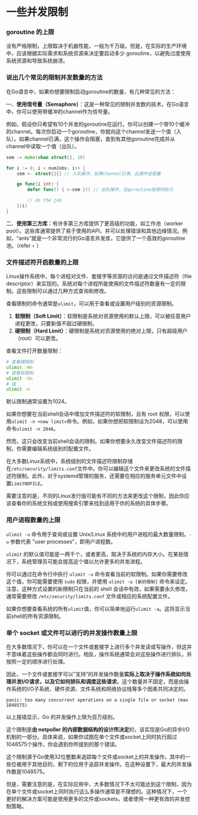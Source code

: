 # 一些并发限制

### goroutine 的上限

没有严格限制，上限取决于机器性能，一般为千万级。但是，在实际的生产环境中，应该根据实际需求和系统资源来决定要启动多少 goroutine，以避免过度使用系统资源和导致系统崩溃。
    
    

### 说出几个常见的限制并发数量的方法

在Go语言中，如果你想要限制启动goroutine的数量，有几种常见的方法：

一、**使用信号量（Semaphore）**：这是一种常见的限制并发数的技术。在Go语言中，你可以使用带缓冲的channel作为信号量。

例如，假设你只希望有10个并发的goroutine在运行。你可以创建一个带10个缓冲的channel。每次你启动一个goroutine，你就向这个channel发送一个值（入队）。如果channel已满，这个操作会阻塞，直到有其他goroutine完成并从channel中读取一个值（出队）。

```go
sem := make(chan struct{}, 10)

for i := 0; i < numJobs; i++ {
    sem <- struct{}{} // 入队操作，如果channel已满，此操作会阻塞

    go func(i int) {
        defer func() { <-sem }() // 出队操作，在goroutine结束时执行

        // do the job
    }(i)
}

```

二、**使用第三方库**：有许多第三方库提供了更高级的功能，如工作池（worker pool）。这些库通常提供了易于使用的API，并可以处理错误和其他边缘情况。例如，“ants”就是一个非常流行的Go语言并发库，它提供了一个高效的goroutine池。（refer ‣ ）
    

### 文件描述符开启数量的上限

Linux操作系统中，每个进程对文件、套接字等资源的访问是通过文件描述符（file descriptor）来实现的。系统对每个进程所能使用的文件描述符数量有一定的限制。这些限制可以通过几种方式查询和修改。

查看限制的命令通常是`ulimit`，可以用于查看或设置用户级别的资源限制。

1. **软限制（Soft Limit）**：软限制是系统对资源使用的默认上限，可以被任意用户进程更改，只要新值不超过硬限制。
2. **硬限制（Hard Limit）**：硬限制是系统对资源使用的绝对上限，只有超级用户（root）可以更改。

查看文件打开数量限制：

```bash
# 查看硬限制
ulimit -Hn
# 查看软限制
ulimit -Sn
# 或
ulimit -n
```

默认限制通常设置为1024。

如果你想要在当前shell会话中增加文件描述符的软限制，且有 root 权限，可以使用`ulimit -n <new limit>`命令。例如，如果你想把软限制设为2048，可以使用命令`ulimit -n 2048`。

然而，这只会改变当前shell会话的限制。如果你想要永久改变文件描述符的限制，你需要编辑系统级别的配置文件。

在大多数Linux系统中，系统级别的文件描述符限制存储在`/etc/security/limits.conf`文件中。你可以编辑这个文件来更改系统的文件描述符限制。此外，对于systemd管理的服务，还需要在相应的服务单元文件中设置`LimitNOFILE`。

需要注意的是，不同的Linux发行版可能有不同的方法来更改这个限制，因此你应该查看你的系统文档或使用搜索引擎来找到适用于你的系统的具体步骤。
    

### 用户进程数量的上限

`ulimit -u` 命令用于查询或设置 Unix/Linux 系统中的用户进程的最大数量限制。`-u` 参数代表 "user processes"，即用户进程数。

`ulimit` 的默认值可能是一两千个，或者更高，取决于系统的内存大小。在某些情况下，系统管理员可能会提高这个值以允许更多的并发进程。

你可以通过在命令行中执行 `ulimit -u` 命令查看当前的软限制。如果你需要修改这个值，你可能需要使用 `sudo` 权限，并使用 `ulimit -u [新的限制]` 命令来设定。注意，这种方式设置的新限制只在当前的 shell 会话中有效，如果需要永久修改，通常需要修改 `/etc/security/limits.conf` 文件或相应的系统配置文件。

如果你想要查看系统的所有`ulimit`值，你可以简单地运行`ulimit -a`。这将显示当前shell的所有资源限制。
    

### 单个 socket 或文件可以进行的并发操作数量上限
    
在大多数情况下，你可以在一个文件或套接字上进行多个并发读或写操作，但这并不意味着这些操作都会同时进行。相反，操作系统通常会对这些操作进行排队，并按照一定的顺序进行处理。

因此，一个文件或套接字可以“支持”的并发操作数量**实际上取决于操作系统如何处理并发I/O请求，以及它如何排队和调度这些请求**。这个数量并不固定，而是由操作系统的I/O子系统、硬件资源、文件系统和网络协议栈等多个因素共同决定的。

`panic: too many concurrent operations on a single file or socket (max 1048575)`

以上报错显示，Go 的并发操作上限为百万级别。

这个限制是**由 netpoller 的内部数据结构的设计所决定**的，该实现是Go的异步I/O机制的一部分。具体来说，如果你试图在单个文件或socket上同时执行超过1048575个操作，你会遇到你所提到的那个错误。

这个限制源于Go使用32位整数来追踪每个文件或socket上的并发操作。其中的一些位被用于其他目的，剩下的位用于追踪并发操作。在这种设置下，最大的并发操作数是1048575。

但是，需要注意的是，在实际应用中，大多数情况下不太可能达到这个限制，因为在单个文件或socket上同时执行这么多操作通常是不理想的。这种情况下，一个更好的解决方案可能是使用更多的文件或sockets，或者使用一种更有效的并发控制策略。